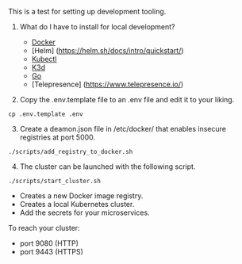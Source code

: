 This is a test for setting up development tooling. 

1. What do I have to install for local development?
   - [Docker](https://www.docker.com/)
   - [Helm] (https://helm.sh/docs/intro/quickstart/)
   - [Kubectl](https://kubernetes.io/docs/tasks/tools/)
   - [K3d](https://k3d.io/#installation)
   - [Go](https://golang.org/)
   - [Telepresence] (https://www.telepresence.io/)

2. Copy the .env.template file to an .env file and edit it to your liking.
```
cp .env.template .env
```

3. Create a deamon.json file in /etc/docker/ that enables insecure registries at port 5000.
```
./scripts/add_registry_to_docker.sh
```

4. The cluster can be launched with the following script.
```
./scripts/start_cluster.sh
```

- Creates a new Docker image registry.
- Creates a local Kubernetes cluster.
- Add the secrets for your microservices.

To reach your cluster:
 - port 9080 (HTTP)
 - port 9443 (HTTPS)